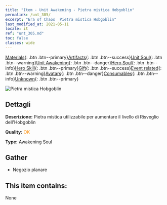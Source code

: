 ```yaml
---
title: "Item - Unit Awakening - Pietra mistica Hobgoblin"
permalink: /unt_305/
excerpt: "Era of Chaos  Pietra mistica Hobgoblin"
last_modified_at: 2021-05-11
locale: it
ref: "unt_305.md"
toc: false
classes: wide
---
```

 [Materials](/ItemsIT/){: .btn .btn--primary}[Artifacts](/ItemsIT/Artifacts/){: .btn .btn--success}[Unit Soul](/ItemsIT/UnitSoul/){: .btn .btn--warning}[Unit Awakening](/ItemsIT/UnitAwakening/){: .btn .btn--danger}[Hero Soul](/ItemsIT/HeroSoul/){: .btn .btn--info}[Hero Skill](/ItemsIT/HeroSkill/){: .btn .btn--primary}[Gift](/ItemsIT/Gift/){: .btn .btn--success}[Event related](/ItemsIT/Events/){: .btn .btn--warning}[Avatars](/ItemsIT/Avatars/){: .btn .btn--danger}[Consumables](/ItemsIT/Consumables/){: .btn .btn--info}[Unknown](/ItemsIT/Unknown/){: .btn .btn--primary}

 ![Pietra mistica Hobgoblin](/images/u/tia_shourenzhanshi.jpg)

## Dettagli
 **Descrizione:** Pietra mistica utilizzabile per aumentare il livello di Risveglio dell'Hobgoblin

 **Quality:** <span style="color: #FF8C00">OK</span>

 **Type:** Awakening Soul

## Gather

*    Negozio planare 

## This item contains:

  None

